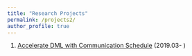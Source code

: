 ```yaml
---
title: "Research Projects"
permalink: /projects2/
author_profile: true
---
```


<!-- [Accelerate DML with Communication Schedule](http://localhost:4000/projects/accelerate_DML_with_comm_schedule) -->
1. [Accelerate DML with Communication Schedule](/projects/accelerate_DML_with_comm_schedule) (2019.03- )

<!-- 
other self-style also recommended.
[title](/projects/...)
time/funding/cooperation/...
image

<style>
table, th, td {
    border: 0px solid black;
}
</style>

<table>
  <tr>
    <td>
    <img src="/images/... .jpg" style="padding-right:25px" width="500">
    </td>
    <td aligh="left">
    <font size="4"><a href="https://junyaocai.github.io/project/egocentric_gaze_prediction">Egocentric Gaze Prediction</a></font>
    </td>
  </tr> 
</table> -->
